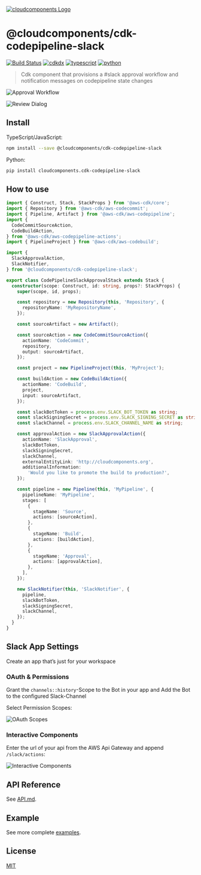 [![cloudcomponents Logo](https://raw.githubusercontent.com/cloudcomponents/cdk-constructs/master/logo.png)](https://github.com/cloudcomponents/cdk-constructs)

# @cloudcomponents/cdk-codepipeline-slack

[![Build Status](https://travis-ci.org/cloudcomponents/cdk-constructs.svg?branch=master)](https://travis-ci.org/cloudcomponents/cdk-constructs)
[![cdkdx](https://img.shields.io/badge/buildtool-cdkdx-blue.svg)](https://github.com/hupe1980/cdkdx)
[![typescript](https://img.shields.io/badge/jsii-typescript-blueviolet.svg)](https://www.npmjs.com/package/@cloudcomponents/cdk-codepipeline-slack)
[![python](https://img.shields.io/badge/jsii-python-blueviolet.svg)](https://pypi.org/project/cloudcomponents.cdk-codepipeline-slack/)

> Cdk component that provisions a #slack approval workflow and notification messages on codepipeline state changes

![Approval Workflow](https://raw.githubusercontent.com/cloudcomponents/cdk-constructs/master/packages/cdk-codepipeline-slack/assets/approval_workflow.png)

![Review Dialog](https://raw.githubusercontent.com/cloudcomponents/cdk-constructs/master/packages/cdk-codepipeline-slack/assets/review_dialog.png)

## Install
TypeScript/JavaScript:

```bash
npm install --save @cloudcomponents/cdk-codepipeline-slack
```

Python:

```bash
pip install cloudcomponents.cdk-codepipeline-slack
```

## How to use

```typescript
import { Construct, Stack, StackProps } from '@aws-cdk/core';
import { Repository } from '@aws-cdk/aws-codecommit';
import { Pipeline, Artifact } from '@aws-cdk/aws-codepipeline';
import {
  CodeCommitSourceAction,
  CodeBuildAction,
} from '@aws-cdk/aws-codepipeline-actions';
import { PipelineProject } from '@aws-cdk/aws-codebuild';

import {
  SlackApprovalAction,
  SlackNotifier,
} from '@cloudcomponents/cdk-codepipeline-slack';

export class CodePipelineSlackApprovalStack extends Stack {
  constructor(scope: Construct, id: string, props?: StackProps) {
    super(scope, id, props);

    const repository = new Repository(this, 'Repository', {
      repositoryName: 'MyRepositoryName',
    });

    const sourceArtifact = new Artifact();

    const sourceAction = new CodeCommitSourceAction({
      actionName: 'CodeCommit',
      repository,
      output: sourceArtifact,
    });

    const project = new PipelineProject(this, 'MyProject');

    const buildAction = new CodeBuildAction({
      actionName: 'CodeBuild',
      project,
      input: sourceArtifact,
    });

    const slackBotToken = process.env.SLACK_BOT_TOKEN as string;
    const slackSigningSecret = process.env.SLACK_SIGNING_SECRET as string;
    const slackChannel = process.env.SLACK_CHANNEL_NAME as string;

    const approvalAction = new SlackApprovalAction({
      actionName: 'SlackApproval',
      slackBotToken,
      slackSigningSecret,
      slackChannel,
      externalEntityLink: 'http://cloudcomponents.org',
      additionalInformation:
        'Would you like to promote the build to production?',
    });

    const pipeline = new Pipeline(this, 'MyPipeline', {
      pipelineName: 'MyPipeline',
      stages: [
        {
          stageName: 'Source',
          actions: [sourceAction],
        },
        {
          stageName: 'Build',
          actions: [buildAction],
        },
        {
          stageName: 'Approval',
          actions: [approvalAction],
        },
      ],
    });

    new SlackNotifier(this, 'SlackNotifier', {
      pipeline,
      slackBotToken,
      slackSigningSecret,
      slackChannel,
    });
  }
}
```

## Slack App Settings

Create an app that’s just for your workspace

### OAuth & Permissions

Grant the `channels::history`-Scope to the Bot in your app and Add the Bot to the configured Slack-Channel

Select Permission Scopes:

![OAuth Scopes](https://raw.githubusercontent.com/cloudcomponents/cdk-constructs/master/packages/cdk-codepipeline-slack/assets/oauth_scope.png)

### Interactive Components

Enter the url of your api from the AWS Api Gateway and append `/slack/actions`:

![Interactive Components](https://raw.githubusercontent.com/cloudcomponents/cdk-constructs/master/packages/cdk-codepipeline-slack/assets/interactive_components.png)

## API Reference

See [API.md](./API.md).

## Example

See more complete [examples](https://github.com/cloudcomponents/cdk-constructs/tree/master/examples).

## License

[MIT](./LICENSE)
